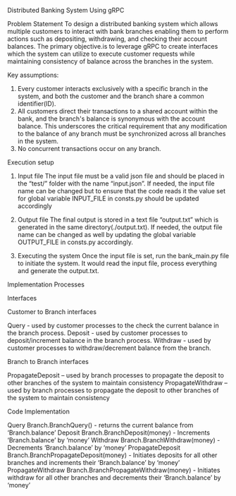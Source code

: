 Distributed Banking System Using gRPC

Problem Statement
To design a distributed banking system which allows multiple customers to interact with bank branches enabling them to perform actions such as depositing, withdrawing, and checking their account balances. The primary objective.is to leverage gRPC to create interfaces which the system can utilize to execute customer requests while maintaining consistency of balance across the branches in the system.

Key assumptions:
1.	Every customer interacts exclusively with a specific branch in the system, and both the customer and the branch share a common identifier(ID).
2.	All customers direct their transactions to a shared account within the bank, and the branch's balance is synonymous with the account balance. This underscores the critical requirement that any modification to the balance of any branch must be synchronized across all branches in the system.
3.	No concurrent transactions occur on any branch. 

Execution setup
1.	Input file 
The input file must be a valid json file and should be placed in the “test/” folder with the name “input.json”. If needed, the input file name can be changed but to ensure that the code reads it the value set for global variable INPUT_FILE in consts.py should be updated accordingly

2.	Output file
The final output is stored in a text file “output.txt” which is generated in the same directory(./output.txt). If needed, the output file name can be changed as well by updating the global variable OUTPUT_FILE in consts.py accordingly.

3.	Executing the system
Once the input file is set, run the bank_main.py file to initiate the system. It would read the input file, process everything and generate the output.txt.


Implementation Processes

Interfaces

Customer to Branch interfaces

Query		  - used by customer processes to the check the current balance in the branch process.
Deposit		- used by customer processes to deposit/increment balance in the branch process.
Withdraw	- used by customer processes to withdraw/decrement balance from the branch.

Branch to Branch interfaces

PropagateDeposit	– used by branch processes to propagate the deposit to other branches of the         system to maintain consistency
PropagateWithdraw	– used by branch processes to propagate the deposit to other branches of the system to maintain consistency

Code Implementation

Query             Branch.BranchQuery()	- returns the current balance from ‘Branch.balance’
Deposit          	Branch.BranchDeposit(money)	- Increments ‘Branch.balance’ by ‘money’
Withdraw        	Branch.BranchWithdraw(money) - Decrements ‘Branch.balance’ by ‘money’
PropagateDeposit 	Branch.BranchPropagateDeposit(money) - Initiates deposits for all other branches and increments their ‘Branch.balance’ by ‘money’
PropagateWithdraw	Branch.BranchPropagateWithdraw(money) - Initiates withdraw for all other branches and decrements their ‘Branch.balance’ by ‘money’
